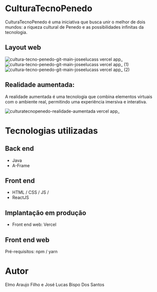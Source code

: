 # CulturaTecnoPenedo
CulturaTecnoPenedo é uma iniciativa que busca unir o melhor de dois mundos: a riqueza cultural de Penedo e as possibilidades infinitas da tecnologia. 

## Layout web
![cultura-tecno-penedo-git-main-joseelucass vercel app_](https://github.com/JoseeLucass/CulturaTecnoPenedo/assets/131500108/c8fc62ef-8bfc-4853-825d-c82899022042)
![cultura-tecno-penedo-git-main-joseelucass vercel app_ (1)](https://github.com/JoseeLucass/CulturaTecnoPenedo/assets/131500108/e5896bed-0732-4963-ba88-019c165605a3)
![cultura-tecno-penedo-git-main-joseelucass vercel app_ (2)](https://github.com/JoseeLucass/CulturaTecnoPenedo/assets/131500108/b4fb412a-36c4-4932-a7d6-3958e4209a72)

## Realidade aumentada: 
A realidade aumentada é uma tecnologia que combina elementos virtuais com o ambiente real, permitindo uma experiência imersiva e interativa.  

![culturatecnopenedo-realidade-aumentada vercel app_](https://github.com/JoseeLucass/CulturaTecnoPenedo/assets/131500108/49906111-fbf7-4bef-a855-aa29644d1824)


# Tecnologias utilizadas
## Back end
- Java
- A-Frame 
## Front end
- HTML / CSS / JS / 
- ReactJS

## Implantação em produção
- Front end web: Vercel

## Front end web
Pré-requisitos: npm / yarn

# Autor
Elmo Araujo Filho e José Lucas Bispo Dos Santos
